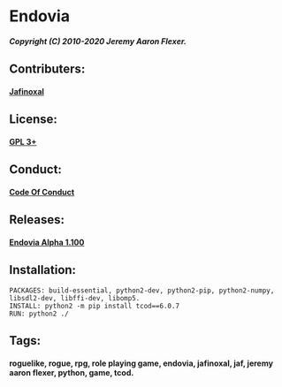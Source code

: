 # Endovia
##### Copyright (C) 2010-2020 Jeremy Aaron Flexer.
## Contributers:
#### [Jafinoxal](https://github.com/Jafinoxal "Jafinoxal Github")
## License:
#### [GPL 3+](https://github.com/Jafinoxal/Endovia/blob/master/License "Endovia License")
## Conduct:
#### [Code Of Conduct](https://github.com/Jafinoxal/Endovia/blob/master/conduct.md "Endovia Conduct")
## Releases:
#### [Endovia Alpha 1.100](https://github.com/Jafinoxal/Endovia/releases/tag/1.100 "Endovia Alpha 1.100 Release")
## Installation:
    PACKAGES: build-essential, python2-dev, python2-pip, python2-numpy, libsdl2-dev, libffi-dev, libomp5.
    INSTALL: python2 -m pip install tcod==6.0.7
    RUN: python2 ./
## Tags:
#### roguelike, rogue, rpg, role playing game, endovia, jafinoxal, jaf, jeremy aaron flexer, python, game, tcod.
